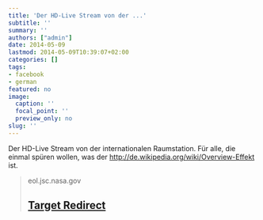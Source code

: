 ```yaml
---
title: 'Der HD-Live Stream von der ...'
subtitle: ''
summary: ''
authors: ["admin"]
date: 2014-05-09
lastmod: 2014-05-09T10:39:07+02:00
categories: []
tags:
- facebook
- german
featured: no
image:
  caption: ''
  focal_point: ''
  preview_only: no
slug: ''
---
```

Der HD-Live Stream von der internationalen Raumstation. Für alle, die einmal spüren wollen, was der http://de.wikipedia.org/wiki/Overview-Effekt ist.
> eol.jsc.nasa.gov
> ## [Target Redirect](http://eol.jsc.nasa.gov/HDEV/)
>


